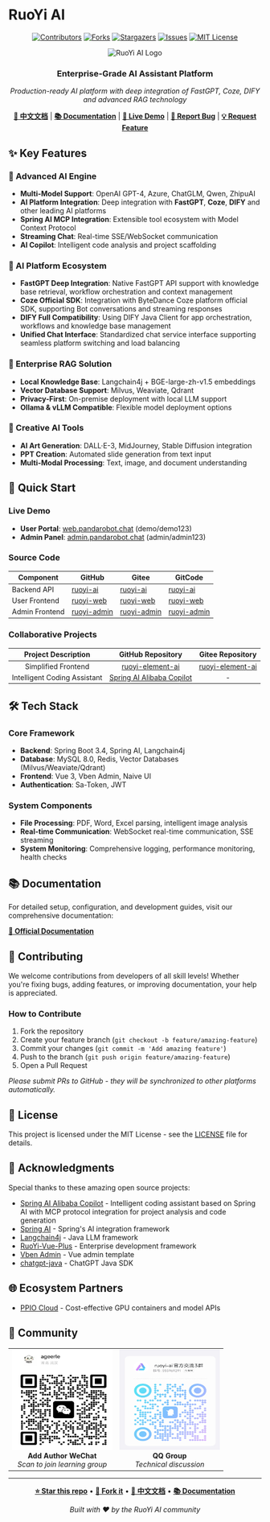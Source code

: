 
# RuoYi AI

<div align="center">

[![Contributors][contributors-shield]][contributors-url]
[![Forks][forks-shield]][forks-url]
[![Stargazers][stars-shield]][stars-url]
[![Issues][issues-shield]][issues-url]
[![MIT License][license-shield]][license-url]

<img src="image/00.png" alt="RuoYi AI Logo" width="120" height="120">

### Enterprise-Grade AI Assistant Platform

*Production-ready AI platform with deep integration of FastGPT, Coze, DIFY and advanced RAG technology*

**[📖 中文文档](README_CN.md)** | **[📚 Documentation](https://doc.pandarobot.chat)** | **[🚀 Live Demo](https://web.pandarobot.chat)** | **[🐛 Report Bug](https://github.com/ageerle/ruoyi-ai/issues)** | **[💡 Request Feature](https://github.com/ageerle/ruoyi-ai/issues)**

</div>


## ✨ Key Features

### 🤖 Advanced AI Engine
- **Multi-Model Support**: OpenAI GPT-4, Azure, ChatGLM, Qwen, ZhipuAI
- **AI Platform Integration**: Deep integration with **FastGPT**, **Coze**, **DIFY** and other leading AI platforms
- **Spring AI MCP Integration**: Extensible tool ecosystem with Model Context Protocol
- **Streaming Chat**: Real-time SSE/WebSocket communication
- **AI Copilot**: Intelligent code analysis and project scaffolding

### 🌟 AI Platform Ecosystem
- **FastGPT Deep Integration**: Native FastGPT API support with knowledge base retrieval, workflow orchestration and context management
- **Coze Official SDK**: Integration with ByteDance Coze platform official SDK, supporting Bot conversations and streaming responses
- **DIFY Full Compatibility**: Using DIFY Java Client for app orchestration, workflows and knowledge base management
- **Unified Chat Interface**: Standardized chat service interface supporting seamless platform switching and load balancing

### 🧠 Enterprise RAG Solution
- **Local Knowledge Base**: Langchain4j + BGE-large-zh-v1.5 embeddings
- **Vector Database Support**: Milvus, Weaviate, Qdrant
- **Privacy-First**: On-premise deployment with local LLM support
- **Ollama & vLLM Compatible**: Flexible model deployment options

### 🎨 Creative AI Tools
- **AI Art Generation**: DALL·E-3, MidJourney, Stable Diffusion integration
- **PPT Creation**: Automated slide generation from text input
- **Multi-Modal Processing**: Text, image, and document understanding



## 🚀 Quick Start

### Live Demo
- **User Portal**: [web.pandarobot.chat](https://web.pandarobot.chat) (demo/demo123)
- **Admin Panel**: [admin.pandarobot.chat](https://admin.pandarobot.chat) (admin/admin123)

### Source Code
| Component | GitHub | Gitee | GitCode |
|-----------|--------|-------|---------|
| Backend API | [ruoyi-ai](https://github.com/ageerle/ruoyi-ai) | [ruoyi-ai](https://gitee.com/ageerle/ruoyi-ai) | [ruoyi-ai](https://gitcode.com/ageerle/ruoyi-ai) |
| User Frontend | [ruoyi-web](https://github.com/ageerle/ruoyi-web) | [ruoyi-web](https://gitee.com/ageerle/ruoyi-web) | [ruoyi-web](https://gitcode.com/ageerle/ruoyi-web) |
| Admin Frontend | [ruoyi-admin](https://github.com/ageerle/ruoyi-admin) | [ruoyi-admin](https://gitee.com/ageerle/ruoyi-admin) | [ruoyi-admin](https://gitcode.com/ageerle/ruoyi-admin) |

### Collaborative Projects
| Project Description | GitHub Repository | Gitee Repository |
|:-------------------:|:-----------------:|:----------------:|
| Simplified Frontend | [ruoyi-element-ai](https://github.com/element-plus-x/ruoyi-element-ai) | [ruoyi-element-ai](https://gitee.com/he-jiayue/ruoyi-element-ai) |
| Intelligent Coding Assistant | [Spring AI Alibaba Copilot](https://github.com/springaialibaba/spring-ai-alibaba-copilot) | - |

## 🛠️ Tech Stack

### Core Framework
- **Backend**: Spring Boot 3.4, Spring AI, Langchain4j
- **Database**: MySQL 8.0, Redis, Vector Databases (Milvus/Weaviate/Qdrant)
- **Frontend**: Vue 3, Vben Admin, Naive UI
- **Authentication**: Sa-Token, JWT

### System Components
- **File Processing**: PDF, Word, Excel parsing, intelligent image analysis
- **Real-time Communication**: WebSocket real-time communication, SSE streaming
- **System Monitoring**: Comprehensive logging, performance monitoring, health checks

## 📚 Documentation

For detailed setup, configuration, and development guides, visit our comprehensive documentation:

**[📖 Official Documentation](https://doc.pandarobot.chat)**

## 🤝 Contributing

We welcome contributions from developers of all skill levels! Whether you're fixing bugs, adding features, or improving documentation, your help is appreciated.

### How to Contribute
1. Fork the repository
2. Create your feature branch (`git checkout -b feature/amazing-feature`)
3. Commit your changes (`git commit -m 'Add amazing feature'`)
4. Push to the branch (`git push origin feature/amazing-feature`)
5. Open a Pull Request

*Please submit PRs to GitHub - they will be synchronized to other platforms automatically.*

## 📄 License

This project is licensed under the MIT License - see the [LICENSE](LICENSE) file for details.


## 🙏 Acknowledgments

Special thanks to these amazing open source projects:

- [Spring AI Alibaba Copilot](https://github.com/springaialibaba/spring-ai-alibaba-copilot) - Intelligent coding assistant based on Spring AI with MCP protocol integration for project analysis and code generation
- [Spring AI](https://spring.io/projects/spring-ai) - Spring's AI integration framework
- [Langchain4j](https://github.com/langchain4j/langchain4j) - Java LLM framework
- [RuoYi-Vue-Plus](https://gitee.com/dromara/RuoYi-Vue-Plus) - Enterprise development framework
- [Vben Admin](https://github.com/vbenjs/vue-vben-admin) - Vue admin template
- [chatgpt-java](https://github.com/Grt1228/chatgpt-java) - ChatGPT Java SDK

## 🌐 Ecosystem Partners

- [PPIO Cloud](https://ppinfra.com/user/register?invited_by=P8QTUY&utm_source=github_ruoyi-ai) - Cost-effective GPU containers and model APIs

## 💬 Community

<div align="center">

<table>
<tr>
<td align="center">
<img src="image/wx.png" alt="WeChat" width="200" height="200"><br>
<strong>Add Author WeChat</strong><br>
<em>Scan to join learning group</em>
</td>
<td align="center">
<img src="image/qq.png" alt="QQ Group" width="200" height="200"><br>
<strong>QQ Group</strong><br>
<em>Technical discussion</em>
</td>
</tr>
</table>

</div>

---

<div align="center">

**[⭐ Star this repo](https://github.com/ageerle/ruoyi-ai)** • **[🍴 Fork it](https://github.com/ageerle/ruoyi-ai/fork)** • **[📖 中文文档](README_CN.md)** • **[📚 Documentation](https://doc.pandarobot.chat)**

*Built with ❤️ by the RuoYi AI community*

</div>

<!-- Badge Links -->
[contributors-shield]: https://img.shields.io/github/contributors/ageerle/ruoyi-ai.svg?style=flat-square
[contributors-url]: https://github.com/ageerle/ruoyi-ai/graphs/contributors
[forks-shield]: https://img.shields.io/github/forks/ageerle/ruoyi-ai.svg?style=flat-square
[forks-url]: https://github.com/ageerle/ruoyi-ai/network/members
[stars-shield]: https://img.shields.io/github/stars/ageerle/ruoyi-ai.svg?style=flat-square
[stars-url]: https://github.com/ageerle/ruoyi-ai/stargazers
[issues-shield]: https://img.shields.io/github/issues/ageerle/ruoyi-ai.svg?style=flat-square
[issues-url]: https://github.com/ageerle/ruoyi-ai/issues
[license-shield]: https://img.shields.io/github/license/ageerle/ruoyi-ai.svg?style=flat-square
[license-url]: https://github.com/ageerle/ruoyi-ai/blob/main/LICENSE




